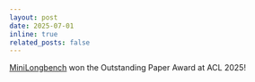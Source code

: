 ```yaml
---
layout: post
date: 2025-07-01
inline: true
related_posts: false
---
```


[MiniLongbench](https://arxiv.org/pdf/2505.19959) won the Outstanding Paper Award at ACL 2025!


